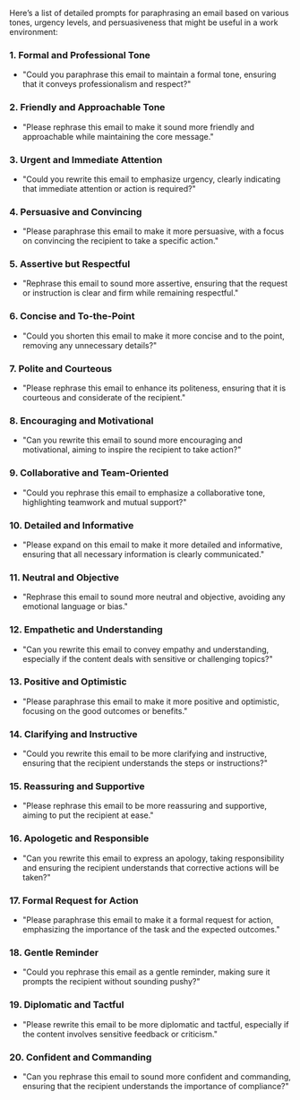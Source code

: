 Here’s a list of detailed prompts for paraphrasing an email based on various tones, urgency levels, and persuasiveness that might be useful in a work environment:

### **1. Formal and Professional Tone**
   - "Could you paraphrase this email to maintain a formal tone, ensuring that it conveys professionalism and respect?"

### **2. Friendly and Approachable Tone**
   - "Please rephrase this email to make it sound more friendly and approachable while maintaining the core message."

### **3. Urgent and Immediate Attention**
   - "Could you rewrite this email to emphasize urgency, clearly indicating that immediate attention or action is required?"

### **4. Persuasive and Convincing**
   - "Please paraphrase this email to make it more persuasive, with a focus on convincing the recipient to take a specific action."

### **5. Assertive but Respectful**
   - "Rephrase this email to sound more assertive, ensuring that the request or instruction is clear and firm while remaining respectful."

### **6. Concise and To-the-Point**
   - "Could you shorten this email to make it more concise and to the point, removing any unnecessary details?"

### **7. Polite and Courteous**
   - "Please rephrase this email to enhance its politeness, ensuring that it is courteous and considerate of the recipient."

### **8. Encouraging and Motivational**
   - "Can you rewrite this email to sound more encouraging and motivational, aiming to inspire the recipient to take action?"

### **9. Collaborative and Team-Oriented**
   - "Could you rephrase this email to emphasize a collaborative tone, highlighting teamwork and mutual support?"

### **10. Detailed and Informative**
   - "Please expand on this email to make it more detailed and informative, ensuring that all necessary information is clearly communicated."

### **11. Neutral and Objective**
   - "Rephrase this email to sound more neutral and objective, avoiding any emotional language or bias."

### **12. Empathetic and Understanding**
   - "Can you rewrite this email to convey empathy and understanding, especially if the content deals with sensitive or challenging topics?"

### **13. Positive and Optimistic**
   - "Please paraphrase this email to make it more positive and optimistic, focusing on the good outcomes or benefits."

### **14. Clarifying and Instructive**
   - "Could you rewrite this email to be more clarifying and instructive, ensuring that the recipient understands the steps or instructions?"

### **15. Reassuring and Supportive**
   - "Please rephrase this email to be more reassuring and supportive, aiming to put the recipient at ease."

### **16. Apologetic and Responsible**
   - "Can you rewrite this email to express an apology, taking responsibility and ensuring the recipient understands that corrective actions will be taken?"

### **17. Formal Request for Action**
   - "Please paraphrase this email to make it a formal request for action, emphasizing the importance of the task and the expected outcomes."

### **18. Gentle Reminder**
   - "Could you rephrase this email as a gentle reminder, making sure it prompts the recipient without sounding pushy?"

### **19. Diplomatic and Tactful**
   - "Please rewrite this email to be more diplomatic and tactful, especially if the content involves sensitive feedback or criticism."

### **20. Confident and Commanding**
   - "Can you rephrase this email to sound more confident and commanding, ensuring that the recipient understands the importance of compliance?"
